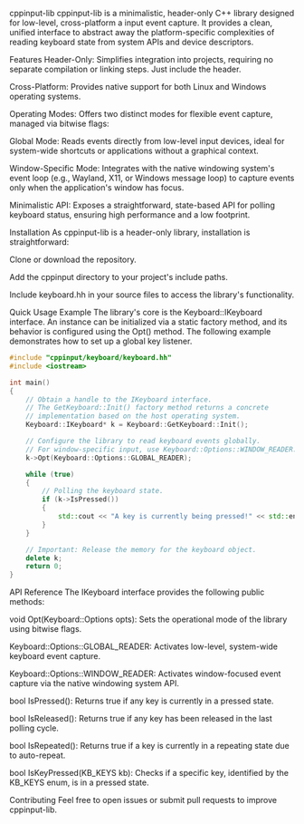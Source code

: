 cppinput-lib
cppinput-lib is a minimalistic, header-only C++ library designed for low-level, cross-platform a input event capture. It provides a clean, unified interface to abstract away the platform-specific complexities of reading keyboard state from system APIs and device descriptors.

Features
Header-Only: Simplifies integration into projects, requiring no separate compilation or linking steps. Just include the header.

Cross-Platform: Provides native support for both Linux and Windows operating systems.

Operating Modes: Offers two distinct modes for flexible event capture, managed via bitwise flags:

Global Mode: Reads events directly from low-level input devices, ideal for system-wide shortcuts or applications without a graphical context.

Window-Specific Mode: Integrates with the native windowing system's event loop (e.g., Wayland, X11, or Windows message loop) to capture events only when the application's window has focus.

Minimalistic API: Exposes a straightforward, state-based API for polling keyboard status, ensuring high performance and a low footprint.

Installation
As cppinput-lib is a header-only library, installation is straightforward:

Clone or download the repository.

Add the cppinput directory to your project's include paths.

Include keyboard.hh in your source files to access the library's functionality.

Quick Usage Example
The library's core is the Keyboard::IKeyboard interface. An instance can be initialized via a static factory method, and its behavior is configured using the Opt() method. The following example demonstrates how to set up a global key listener.
``` cpp
#include "cppinput/keyboard/keyboard.hh"
#include <iostream>

int main()
{
    // Obtain a handle to the IKeyboard interface.
    // The GetKeyboard::Init() factory method returns a concrete
    // implementation based on the host operating system.
    Keyboard::IKeyboard* k = Keyboard::GetKeyboard::Init();

    // Configure the library to read keyboard events globally.
    // For window-specific input, use Keyboard::Options::WINDOW_READER.
    k->Opt(Keyboard::Options::GLOBAL_READER);

    while (true)
    {
        // Polling the keyboard state.
        if (k->IsPressed())
        {
            std::cout << "A key is currently being pressed!" << std::endl;
        }
    }

    // Important: Release the memory for the keyboard object.
    delete k;
    return 0;
}
```
API Reference
The IKeyboard interface provides the following public methods:

void Opt(Keyboard::Options opts):
Sets the operational mode of the library using bitwise flags.

Keyboard::Options::GLOBAL_READER: Activates low-level, system-wide keyboard event capture.

Keyboard::Options::WINDOW_READER: Activates window-focused event capture via the native windowing system API.

bool IsPressed():
Returns true if any key is currently in a pressed state.

bool IsReleased():
Returns true if any key has been released in the last polling cycle.

bool IsRepeated():
Returns true if a key is currently in a repeating state due to auto-repeat.

bool IsKeyPressed(KB_KEYS kb):
Checks if a specific key, identified by the KB_KEYS enum, is in a pressed state.

Contributing
Feel free to open issues or submit pull requests to improve cppinput-lib.
